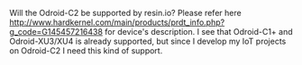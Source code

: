 Will the Odroid-C2 be supported by resin.io? 
Please refer here http://www.hardkernel.com/main/products/prdt_info.php?g_code=G145457216438 for device's description.
I see that Odroid-C1+ and Odroid-XU3/XU4 is already supported, but since I develop my IoT projects on Odroid-C2 I need 
this kind of support.
